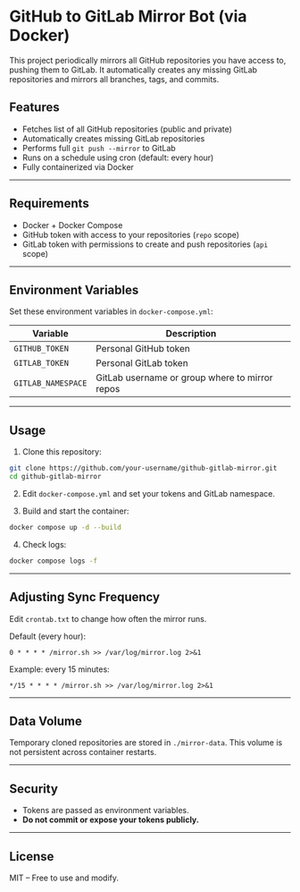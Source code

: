 # GitHub to GitLab Mirror Bot (via Docker)

This project periodically mirrors all GitHub repositories you have access to, pushing them to GitLab. It automatically creates any missing GitLab repositories and mirrors all branches, tags, and commits.

## Features

- Fetches list of all GitHub repositories (public and private)
- Automatically creates missing GitLab repositories
- Performs full `git push --mirror` to GitLab
- Runs on a schedule using cron (default: every hour)
- Fully containerized via Docker

---

## Requirements

- Docker + Docker Compose
- GitHub token with access to your repositories (`repo` scope)
- GitLab token with permissions to create and push repositories (`api` scope)

---

## Environment Variables

Set these environment variables in `docker-compose.yml`:

| Variable           | Description                                   |
|--------------------|-----------------------------------------------|
| `GITHUB_TOKEN`     | Personal GitHub token                         |
| `GITLAB_TOKEN`     | Personal GitLab token                         |
| `GITLAB_NAMESPACE` | GitLab username or group where to mirror repos |

---

## Usage

1. Clone this repository:

```bash
git clone https://github.com/your-username/github-gitlab-mirror.git
cd github-gitlab-mirror
```

2. Edit `docker-compose.yml` and set your tokens and GitLab namespace.

3. Build and start the container:

```bash
docker compose up -d --build
```

4. Check logs:

```bash
docker compose logs -f
```

---

## Adjusting Sync Frequency

Edit `crontab.txt` to change how often the mirror runs.

Default (every hour):
```cron
0 * * * * /mirror.sh >> /var/log/mirror.log 2>&1
```

Example: every 15 minutes:
```cron
*/15 * * * * /mirror.sh >> /var/log/mirror.log 2>&1
```

---

## Data Volume

Temporary cloned repositories are stored in `./mirror-data`. This volume is not persistent across container restarts.

---

## Security

- Tokens are passed as environment variables.
- **Do not commit or expose your tokens publicly.**

---

## License

MIT – Free to use and modify.
